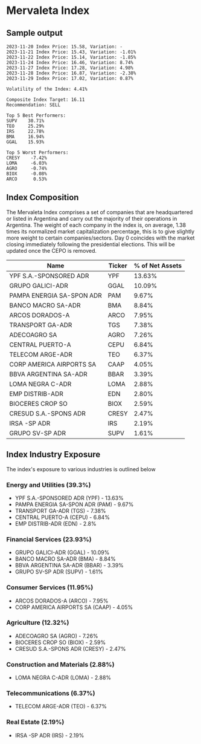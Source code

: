 # Mervaleta Index

## Sample output
```
2023-11-20 Index Price: 15.58, Variation: -
2023-11-21 Index Price: 15.43, Variation: -1.01%
2023-11-22 Index Price: 15.14, Variation: -1.85%
2023-11-24 Index Price: 16.46, Variation: 8.74%
2023-11-27 Index Price: 17.28, Variation: 4.98%
2023-11-28 Index Price: 16.87, Variation: -2.38%
2023-11-29 Index Price: 17.02, Variation: 0.87%

Volatility of the Index: 4.41%

Composite Index Target: 16.11
Recommendation: SELL

Top 5 Best Performers:
SUPV    30.71%
TEO     25.29%
IRS     22.78%
BMA     16.94%
GGAL    15.93%

Top 5 Worst Performers:
CRESY    -7.42%
LOMA     -6.03%
AGRO     -0.74%
BIOX     -0.08%
ARCO      0.53%
```

## Index Composition
The Mervaleta Index comprises a set of companies that are headquartered or listed in Argentina and carry out the majority of their operations in Argentina. The weight of each company in the index is, on average, 1.38 times its normalized market capitalization percentage, this is to give slightly more weight to certain companies/sectors.
Day 0 coincides with the market closing immediately following the presidential elections. This will be updated once the CEPO is removed.

| Name                            | Ticker | % of Net Assets |
|---------------------------------|--------|-----------------|
| YPF S.A.-SPONSORED ADR          | YPF    | 13.63%          |
| GRUPO GALICI-ADR                | GGAL   | 10.09%          |
| PAMPA ENERGIA SA-SPON ADR       | PAM    | 9.67%           |
| BANCO MACRO SA-ADR              | BMA    | 8.84%           |
| ARCOS DORADOS-A                 | ARCO   | 7.95%           |
| TRANSPORT GA-ADR                | TGS    | 7.38%           |
| ADECOAGRO SA                    | AGRO   | 7.26%           |
| CENTRAL PUERTO-A                | CEPU   | 6.84%           |
| TELECOM ARGE-ADR                | TEO    | 6.37%           |
| CORP AMERICA AIRPORTS SA        | CAAP   | 4.05%           |
| BBVA ARGENTINA SA-ADR           | BBAR   | 3.39%           |
| LOMA NEGRA C-ADR                | LOMA   | 2.88%           |
| EMP DISTRIB-ADR                 | EDN    | 2.80%           |
| BIOCERES CROP SO                | BIOX   | 2.59%           |
| CRESUD S.A.-SPONS ADR           | CRESY  | 2.47%           |
| IRSA -SP ADR                    | IRS    | 2.19%           |
| GRUPO SV-SP ADR                 | SUPV   | 1.61%           |

## Index Industry Exposure
The index's exposure to various industries is outlined below

### Energy and Utilities (39.3%)
- YPF S.A.-SPONSORED ADR (YPF) - 13.63%
- PAMPA ENERGIA SA-SPON ADR (PAM) - 9.67%
- TRANSPORT GA-ADR (TGS) - 7.38%
- CENTRAL PUERTO-A (CEPU) - 6.84%
- EMP DISTRIB-ADR (EDN) - 2.8%

### Financial Services (23.93%)
- GRUPO GALICI-ADR (GGAL) - 10.09%
- BANCO MACRO SA-ADR (BMA) - 8.84%
- BBVA ARGENTINA SA-ADR (BBAR) - 3.39%
- GRUPO SV-SP ADR (SUPV) - 1.61%

### Consumer Services (11.95%)
- ARCOS DORADOS-A (ARCO) - 7.95%
- CORP AMERICA AIRPORTS SA (CAAP) - 4.05%

### Agriculture (12.32%)
- ADECOAGRO SA (AGRO) - 7.26%
- BIOCERES CROP SO (BIOX) - 2.59%
- CRESUD S.A.-SPONS ADR (CRESY) - 2.47%

### Construction and Materials (2.88%)
- LOMA NEGRA C-ADR (LOMA) - 2.88%

### Telecommunications (6.37%)
- TELECOM ARGE-ADR (TEO) - 6.37%

### Real Estate (2.19%)
- IRSA -SP ADR (IRS) - 2.19%
